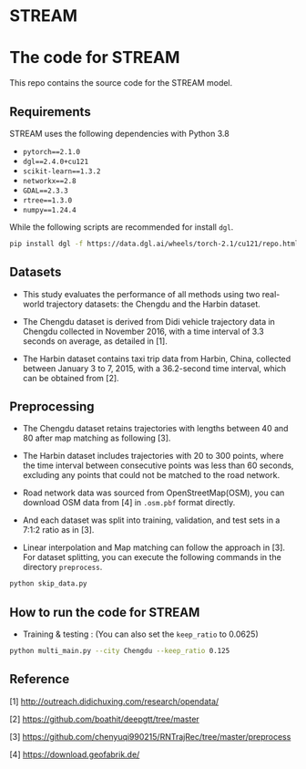 # STREAM

# The code for STREAM
This repo contains the source code for the STREAM model.



## Requirements

STREAM uses the following dependencies with Python 3.8

* `pytorch==2.1.0`
* `dgl==2.4.0+cu121`
* `scikit-learn==1.3.2`
* `networkx==2.8`
* `GDAL==2.3.3`
* `rtree==1.3.0`
* `numpy==1.24.4`

While the following scripts are recommended for install `dgl`.

```bash
pip install dgl -f https://data.dgl.ai/wheels/torch-2.1/cu121/repo.html
```



## Datasets
- This study evaluates the performance of all methods using two real-world trajectory datasets: the Chengdu and the Harbin dataset. 


- The Chengdu dataset is derived from Didi vehicle trajectory data in Chengdu collected in November 2016, with a time interval of 3.3 seconds on average, as detailed in [1]. 


- The Harbin dataset contains taxi trip data from Harbin, China, collected between January 3 to 7, 2015, with a 36.2-second time interval, which can be obtained from [2].




## Preprocessing

- The Chengdu dataset retains trajectories with lengths between 40 and 80 after map matching as following [3]. 


- The Harbin dataset includes trajectories with 20 to 300 points, where the time interval between consecutive points was less than 60 seconds, excluding any points that could not be matched to the road network. 


- Road network data was sourced from OpenStreetMap(OSM), you can download OSM data from [4] in `.osm.pbf` format directly. 


- And each dataset was split into training, validation, and test sets in a 7:1:2 ratio as in [3].


- Linear interpolation and Map matching can follow the approach in [3]. For dataset splitting, you can execute the following commands in the directory `preprocess`.

```bash
python skip_data.py
```



## How to run the code for STREAM

- Training & testing :  (You can also set the `keep_ratio` to 0.0625)

```bash
python multi_main.py --city Chengdu --keep_ratio 0.125
```



## Reference

[1] http://outreach.didichuxing.com/research/opendata/

[2] https://github.com/boathit/deepgtt/tree/master

[3] https://github.com/chenyuqi990215/RNTrajRec/tree/master/preprocess

[4] https://download.geofabrik.de/


